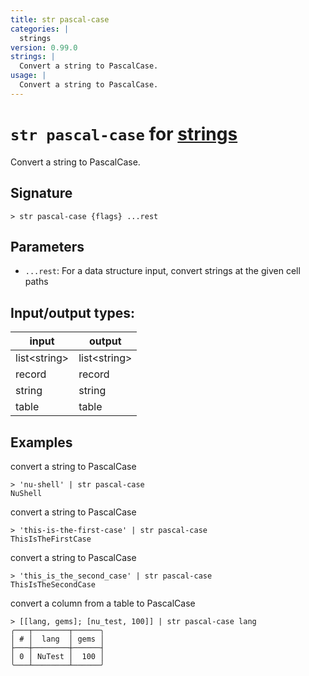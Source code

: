 ```yaml
---
title: str pascal-case
categories: |
  strings
version: 0.99.0
strings: |
  Convert a string to PascalCase.
usage: |
  Convert a string to PascalCase.
---
```

<!-- This file is automatically generated. Please edit the command in https://github.com/nushell/nushell instead. -->

# `str pascal-case` for [strings](/commands/categories/strings.md)

<div class='command-title'>Convert a string to PascalCase.</div>

## Signature

```> str pascal-case {flags} ...rest```

## Parameters

 -  `...rest`: For a data structure input, convert strings at the given cell paths


## Input/output types:

| input        | output       |
| ------------ | ------------ |
| list\<string\> | list\<string\> |
| record       | record       |
| string       | string       |
| table        | table        |
## Examples

convert a string to PascalCase
```nu
> 'nu-shell' | str pascal-case
NuShell
```

convert a string to PascalCase
```nu
> 'this-is-the-first-case' | str pascal-case
ThisIsTheFirstCase
```

convert a string to PascalCase
```nu
> 'this_is_the_second_case' | str pascal-case
ThisIsTheSecondCase
```

convert a column from a table to PascalCase
```nu
> [[lang, gems]; [nu_test, 100]] | str pascal-case lang
╭───┬────────┬──────╮
│ # │  lang  │ gems │
├───┼────────┼──────┤
│ 0 │ NuTest │  100 │
╰───┴────────┴──────╯

```
